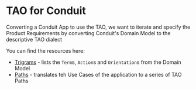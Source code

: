 # TAO for Conduit

Converting a Conduit App to use the TAO, we want to iterate and specify the
Product Requirements by converting Conduit's Domain Model to the descriptive
TAO dialect

You can find the resources here:

* [Trigrams](TRIGRAMS.md) - lists the `Term`s, `Action`s and `Orientation`s from the Domain Model
* [Paths](PATHS.md) - translates teh Use Cases of the application to a series of TAO Paths
